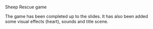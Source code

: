 Sheep Rescue game

The game has been completed up to the slides. It has also been added some visual effects (heart), sounds and title scene.
